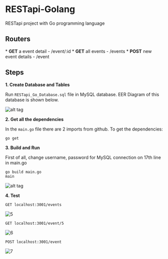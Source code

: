 # RESTapi-Golang
RESTapi project with Go programming language

<h2>Routers</h2>
* <b>GET</b> a event detail - /event/:id
* <b>GET</b> all events - /events
* <b>POST</b> new event details - /event

<h2>Steps</h2>

<b>1. Create Database and Tables</b>

Run `RESTapi_Go_Database.sql` file in MySQL database. EER Diagram of this database is shown below.

![alt tag](https://cloud.githubusercontent.com/assets/10353650/23487538/70191d5a-feef-11e6-8840-a39a911ea30d.png)

<b>2. Get all the dependencies</b>

In the `main.go` file there are 2 imports from github. To get the dependencies:

```
go get
```

<b>3. Build and Run</b>

First of all, change username, password for MySQL connection on 17th line in main.go 

```
go build main.go
main
```
![alt tag](https://cloud.githubusercontent.com/assets/10353650/23487725/abf23c5c-fef0-11e6-9fee-bebb08c5b35f.PNG)

<b>4. Test</b>

```
GET localhost:3001/events
```
![5](https://cloud.githubusercontent.com/assets/10353650/23487972/5090536a-fef2-11e6-8394-cc78a72fae68.PNG)

```
GET localhost:3001/event/5
```
![6](https://cloud.githubusercontent.com/assets/10353650/23487973/50b66bf4-fef2-11e6-80da-915139cf8794.PNG)

```
POST localhost:3001/event
```
![7](https://cloud.githubusercontent.com/assets/10353650/23487974/50ca9200-fef2-11e6-8cbd-d1bd790b5c0f.PNG)
